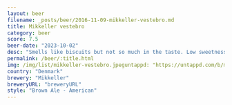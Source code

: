 ```yaml
---
layout: beer
filename: _posts/beer/2016-11-09-mikkeller-vestebro.md
title: Mikkeller vestebro
category: beer
score: 7.5
beer-date: "2023-10-02"
desc: "Smells like biscuits but not so much in the taste. Low sweetness for a brown ale but it’s still good"
permalink: /beer/:title.html
img: /img/list/mikkeller-vestebro.jpeguntappd: "https://untappd.com/b/mikkeller-vesterbro-brown-ale/157037"
country: "Denmark"
brewery: "Mikkeller"
breweryURL: "breweryURL"
style: "Brown Ale - American"
---
```

